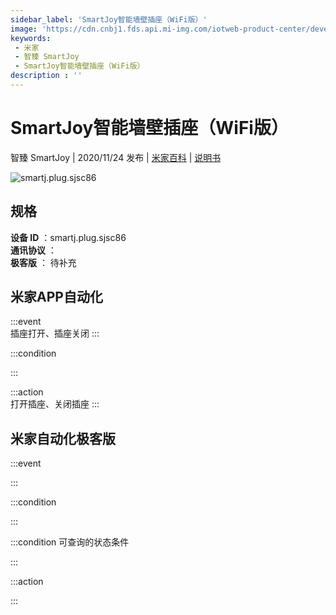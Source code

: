 ```yaml
---
sidebar_label: 'SmartJoy智能墙壁插座（WiFi版）'
image: 'https://cdn.cnbj1.fds.api.mi-img.com/iotweb-product-center/developer_1601885472805MqxsKN7O.png?GalaxyAccessKeyId=AKVGLQWBOVIRQ3XLEW&Expires=9223372036854775807&Signature=ws0RbBBa9HNVtcpEcbBDgl3toCY='
keywords: 
 - 米家
 - 智臻 SmartJoy
 - SmartJoy智能墙壁插座（WiFi版）
description : ''
---
```

# SmartJoy智能墙壁插座（WiFi版）

智臻 SmartJoy | 2020/11/24 发布 | [米家百科](https://home.mi.com/webapp/content/baike/product/index.html?model=smartj.plug.sjsc86) | [说明书](https://home.mi.com/views/introduction.html?model=smartj.plug.sjsc86&region=cn)

![smartj.plug.sjsc86](https://cdn.cnbj1.fds.api.mi-img.com/iotweb-product-center/developer_1601885472805MqxsKN7O.png?GalaxyAccessKeyId=AKVGLQWBOVIRQ3XLEW&Expires=9223372036854775807&Signature=ws0RbBBa9HNVtcpEcbBDgl3toCY=)

## 规格  
> 
**设备 ID** ：smartj.plug.sjsc86  
**通讯协议** ：  
**极客版**  ： 待补充 


## 米家APP自动化  

:::event  
插座打开、插座关闭
:::

:::condition  

:::

:::action   
打开插座、关闭插座
:::

## 米家自动化极客版  

:::event  

:::

:::condition  

:::

:::condition 可查询的状态条件  

:::

:::action  

:::

        
